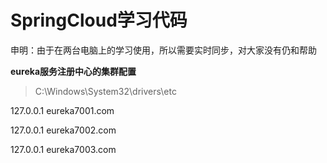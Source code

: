 # SpringCloud学习代码

申明：由于在两台电脑上的学习使用，所以需要实时同步，对大家没有仍和帮助

**eureka服务注册中心的集群配置**

> C:\Windows\System32\drivers\etc   <!--修改Hosts文件，即修改映射配置-->

127.0.0.1  eureka7001.com

127.0.0.1  eureka7002.com

127.0.0.1  eureka7003.com

